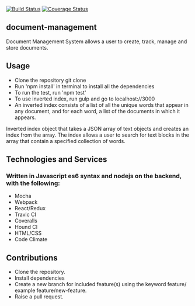 [![Build Status](https://travis-ci.org/andela-uofoegbu/document-management.svg?branch=develop)](https://travis-ci.org/andela-uofoegbu/document-management?branch=develop)
[![Coverage Status](https://coveralls.io/repos/github/andela-uofoegbu/invertindex/badge.svg?branch=develop)](https://coveralls.io/github/andela-uofoegbu/document-management?branch=develop)

## document-management
Document Management System allows a user to create, track, manage and store documents.

## Usage

* Clone the repository git clone 
* Run 'npm install' in terminal to install all the dependencies
* To run the test, run 'npm test'
* To use inverted index, run gulp and go to localhost://3000
* An inverted index consists of a list of all the unique words that appear in any document, and for each word, a list of the documents in which it appears.

Inverted index object that takes a JSON array of text objects and creates an index from the array. The index allows a user to search for text blocks in the array that contain a specified collection of words.

## Technologies and Services

### Written in Javascript es6 syntax and nodejs on the backend, with the following:

* Mocha
* Webpack
* React/Redux
* Travic CI
* Coveralls
* Hound CI
* HTML/CSS
* Code Climate


## Contributions

* Clone the repository.
* Install dependencies
* Create a new branch for included feature(s) using the keyword feature/ example feature/new-feature.
* Raise a pull request.
